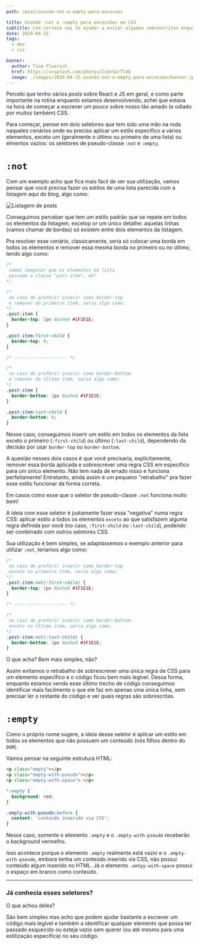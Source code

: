 ```yaml
---
path: /post/usando-not-e-empty-para-excecoes

title: Usando :not e :empty para excessões em CSS
subtitle: Com certeza vai te ajudar a evitar algumas sobrescritas enquanto escreve seus estilos e melhorar a legibilidade do seu código
date: 2020-04-15
tags:
  - dev
  - css

banner:
  author: Tina Floersch
  href: https://unsplash.com/photos/CcbnSarTldQ
  image: ./images/2020-04-15.usando-not-e-empty-para-excecoes/banner.jpg
---
```


Percebi que tenho vários posts sobre React e JS em geral, e como parte importante na rotina enquanto estamos desenvolvendo, achei que estava na hora de começar a escrever um pouco sobre nosso tão amado (e odiado por muitos também) CSS.

Para começar, pensei em dois seletores que tem sido uma mão na roda naqueles cenários onde eu preciso aplicar um estilo específico a vários elementos, exceto um (geralmente o último ou primeiro de uma lista) ou elmentos vazios: os seletores de pseudo-classe `:not` e `:empty`.

# `:not`

Com um exemplo acho que fica mais fácil de ver sua utilização, vamos pensar que você precisa fazer os estilos de uma lista parecida com a listagem aqui do blog, algo como:

![Listagem de posts](/images/2020-04-15.usando-not-para-excecoes/listagem.png)

Conseguimos perceber que tem um estilo padrão que se repete em todos os elementos da listagem, excetop or um único detalhe: aquelas linhas (vamos chamar de bordas) só existem entre dois elementos da listagem.

Pra resolver esse cenário, classicamente, seria só colocar uma borda em todos os elementos e remover essa mesma borda no primeiro ou no último, tendo algo como:

```css
/*
 vamos imaginar que os elementos da lista
 possuem a classe "post-item", ok?
*/

/*
 no caso de preferir inserir como border-top
 e remover do primeiro item, seria algo como:
*/
.post-item {
  border-top: 1px dashed #1F1E1E;
}

.post-item:first-child {
  border-top: 0;
}

/* -------------------- */

/*
 no caso de preferir inserir como border-bottom
 e remover do último item, seria algo como:
*/
.post-item {
  border-bottom: 1px dashed #1F1E1E;
}

.post-item:last-child {
  border-bottom: 0;
}
```

Nesse caso, conseguimos inserir um estilo em todos os elementos da lista exceto o primeiro (`:first-child`) ou último (`:last-child`), dependendo da decisão por usar `border-top` ou `border-bottom`.

A questão nesses dois casos é que você precisaria, explicitamente, remover essa borda aplicada e sobrescrever uma regra CSS em específico para um único elemento. Não tem nada de errado nisso e funciona perfeitamente! Entretanto, ainda assim é um pequeno "retrabalho" pra fazer esse estilo funcionar da forma correta.

Em casos como esse que o seletor de pseudo-classe `:not` funciona muito bem!

A ideia com esse seletor é justamente fazer essa "negativa" numa regra CSS: aplicar estilo a todos os elementos `exceto` ao que satisfazem alguma regra definida por você (no caso, `:first-child` ou `:last-child`), podendo ser combinado com outros seletores CSS.

Sua utilização é bem simples, se adaptássemos o exemplo anterior para utilizar `:not`, teríamos algo como:

```css
/*
 no caso de preferir inserir como border-top
 exceto no primeiro item, seria algo como:
*/
.post-item:not(:first-child) {
  border-top: 1px dashed #1F1E1E;
}

/* -------------------- */

/*
 no caso de preferir inserir como border-bottom
 exceto no último item, seria algo como:
*/
.post-item:not(:last-child) {
  border-bottom: 1px dashed #1F1E1E;
}
```

O que acha? Bem mais simples, não?

Assim evitamos o retrabalho de sobrescrever uma única regra de CSS para um elemento específico e o código ficou bem mais legível. Dessa forma, enquanto estamos vendo esse último trecho de código conseguimos identificar mais facilmente o que ele faz em apenas uma única linha, sem precisar ler o restante do código e ver quais regras são sobrescritas.

# `:empty`

Como o próprio nome sugere, a ideia desse seletor é aplicar um estilo em todos os elementos que não possuem um conteúdo (nós filhos dentro do `DOM`).

Vamos pensar na seguinte estrutura HTML:

```html
<p class="empty"></p>
<p class="empty-with-pseudo"></p>
<p class="empty-with-space"> </p>
```

```css
*:empty {
  background: red;
}

.empty-with-pseudo:before {
  content: 'conteudo inserido via CSS';
}
```

Nesse caso, somente o elemento `.empty` e o `.empty-with-pseudo` receberão o background vermelho.

Isso acontece porque o elemento `.empty` realmente está vazio e o `.empty-with-pseudo`, embora tenha um conteúdo inserido via CSS, não possui conteúdo algum inserido no HTML. Já o elemento `.emtpy-with-space` possui o espaço em branco como conteúdo.

---

### Já conhecia esses seletores?

O que achou deles?

São bem simples mas acho que podem ajudar bastante a escrever um código mais legível e também a identificar qualquer elemento que possa ter passado esquecido ou esteja vazio sem querer (ou até mesmo para uma estilização específica) no seu código.
